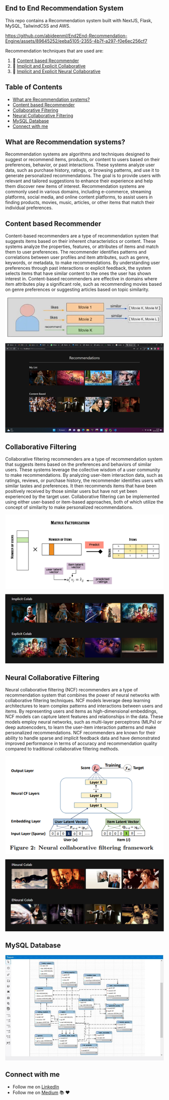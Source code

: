 ## End to End Recommendation System
This repo contains a Recommendation system built with NextJS, Flask, MySQL, TailwindCSS and AWS. 




https://github.com/abideenml/End2End-Recommendation-Engine/assets/89645252/eeba5105-2355-4b7f-a297-f0e6ec256cf7




Recommendation techniques that are used are:

1) :link: [Content based Recommender](https://www.researchgate.net/publication/236895069_Content-Based_Recommendation_Systems) <br/>
2) :link: [Implicit and Explicit Collaborative](https://www.researchgate.net/publication/200121027_Collaborative_Filtering_Recommender_Systems) <br/>
3) :link: [Implicit and Explicit Neural Collaborative](https://arxiv.org/abs/1708.05031) <br/> 

## Table of Contents
  * [What are Recommendation systems?](#what-are-recommendation-system)
  * [Content based Recommender](#content-based)
  * [Collaborative Filtering](#collaborative)
  * [Neural Collaborative Filtering](#neural-collaborative)
  * [MySQL Database](#mysql-database)
  * [Connect with me](#connect-with-me)

 
## What are Recommendation systems?
Recommendation systems are algorithms and techniques designed to suggest or recommend items, products, or content to users based on their preferences, behavior, or past interactions. These systems analyze user data, such as purchase history, ratings, or browsing patterns, and use it to generate personalized recommendations. The goal is to provide users with relevant and tailored suggestions to enhance their experience and help them discover new items of interest. Recommendation systems are commonly used in various domains, including e-commerce, streaming platforms, social media, and online content platforms, to assist users in finding products, movies, music, articles, or other items that match their individual preferences.

## Content based Recommender
Content-based recommenders are a type of recommendation system that suggests items based on their inherent characteristics or content. These systems analyze the properties, features, or attributes of items and match them to user preferences. The recommender identifies patterns and correlations between user profiles and item attributes, such as genre, keywords, or metadata, to make recommendations. By understanding user preferences through past interactions or explicit feedback, the system selects items that have similar content to the ones the user has shown interest in. Content-based recommenders are effective in domains where item attributes play a significant role, such as recommending movies based on genre preferences or suggesting articles based on topic similarity.

<p align="center">
<img src="readme-img/content.jpg"/>
</p>

<p align="center">
<img src="readme-img/content-re.png"/>
</p>

## Collaborative Filtering
Collaborative filtering recommenders are a type of recommendation system that suggests items based on the preferences and behaviors of similar users. These systems leverage the collective wisdom of a user community to make recommendations. By analyzing user-item interaction data, such as ratings, reviews, or purchase history, the recommender identifies users with similar tastes and preferences. It then recommends items that have been positively received by those similar users but have not yet been experienced by the target user. Collaborative filtering can be implemented using either user-based or item-based approaches, both of which utilize the concept of similarity to make personalized recommendations.

<p align="center">
<img src="readme-img/cf.png"/>
</p>

<p align="center">
<img src="readme-img/colab-re.png"/>
</p>

## Neural Collaborative Filtering
Neural collaborative filtering (NCF) recommenders are a type of recommendation system that combines the power of neural networks with collaborative filtering techniques. NCF models leverage deep learning architectures to learn complex patterns and interactions between users and items. By representing users and items as high-dimensional embeddings, NCF models can capture latent features and relationships in the data. These models employ neural networks, such as multi-layer perceptrons (MLPs) or deep autoencoders, to learn the user-item interaction patterns and make personalized recommendations. NCF recommenders are known for their ability to handle sparse and implicit feedback data and have demonstrated improved performance in terms of accuracy and recommendation quality compared to traditional collaborative filtering methods.

<p align="center">
<img src="readme-img/ncf.png"/>
</p>

<p align="center">
<img src="readme-img/ncf-re.png"/>
</p>

## MySQL Database

<p align="center">
<img src="readme-img/dbms.jpg"/>
</p>

## Connect with me

* Follow me on [LinkedIn](https://www.linkedin.com/in/zaiinulabideen/)
* Follow me on [Medium](https://medium.com/@zaiinn440) :books: :heart:

